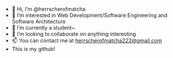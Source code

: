 - 👋 Hi, I’m @herrscherofmatcha
- 👀 I’m interested in Web Development/Software Engineering and Software Architecture
- 🌱 I’m currently a student~
- 💞️ I’m looking to collaborate on anything interesting
- 📫 You can contact me at herrscherofmatcha222@gmail.com
- This is my github!

<!---
herrscherofmatcha/herrscherofmatcha is a ✨ special ✨ repository because its `README.md` (this file) appears on your GitHub profile.
You can click the Preview link to take a look at your changes.
--->
